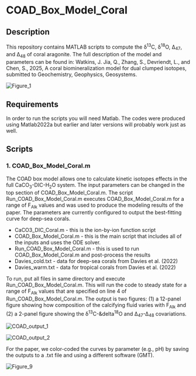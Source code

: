 # COAD_Box_Model_Coral

## Description

This repository contains MATLAB scripts to compute the &delta;<sup>13</sup>C, &delta;<sup>18</sup>O, Δ<sub>47</sub>, and Δ<sub>48</sub> of coral aragonite. The full description of the model and parameters can be found in: Watkins, J. Jia, Q., Zhang, S., Devriendt, L., and Chen, S., 2025, A coral biomineralization model for dual clumped isotopes, submitted to Geochemistry, Geophysics, Geosystems. 

![Figure_1](https://github.com/user-attachments/assets/0c264f2d-3dd5-48f6-9728-b7bcc3773c14)


## Requirements
In order to run the scripts you will need Matlab. The codes were produced using Matlab2022a but earlier and later versions will probably work just as well. 

## Scripts

### 1. COAD_Box_Model_Coral.m

The COAD box model allows one to calculate kinetic isotopes effects in the full CaCO<sub>3</sub>-DIC-H<sub>2</sub>O system. The input parameters can be changed in the top section of COAD_Box_Model_Coral.m. The script Run_COAD_Box_Model_Coral.m executes COAD_Box_Model_Coral.m for a range of F<sub>Alk</sub> values and was used to produce the modeling results of the paper. The parameters are currently configured to output the best-fitting curve for deep-sea corals. 
<ul>
  <li> CaCO3_DIC_Coral.m - this is the ion-by-ion function script
  <li>COAD_Box_Model_Coral.m - this is the main script that includes all of the inputs and uses the ODE solver.
  <li>Run_COAD_Box_Model_Coral.m - this is used to run COAD_Box_Model_Coral.m and post-process the results
  <li>Davies_cold.txt - data for deep-sea corals from Davies et al. (2022)
  <li>Davies_warm.txt - data for tropical corals from Davies et al. (2022)

</ul>  
To run, put all files in same directory and execute Run_COAD_Box_Model_Coral.m. This will run the code to steady state for a range of F<sub>Alk</sub> values that are specified on line 4 of Run_COAD_Box_Model_Coral.m.  The output is two figures: (1) a 12-panel figure showing how composition of the calcifying fluid varies with F<sub>Alk</sub>  and (2) a 2-panel figure showing the &delta;<sup>13</sup>C-&delta<sup>18</sup>O and Δ<sub>47</sub>-Δ<sub>48</sub> covariations.

![COAD_output_1](https://github.com/user-attachments/assets/3ef12242-5ab6-4d1c-86f3-d329f26faec2)

![COAD_output_2](https://github.com/user-attachments/assets/8e80fe51-bf72-4ce8-885f-bed963857dbe)

For the paper, we color-coded the curves by parameter (e.g., pH) by saving the outputs to a .txt file and using a different software (GMT).  

![Figure_9](https://github.com/user-attachments/assets/1c764b28-5aba-429b-837d-986fb9717e4c)

